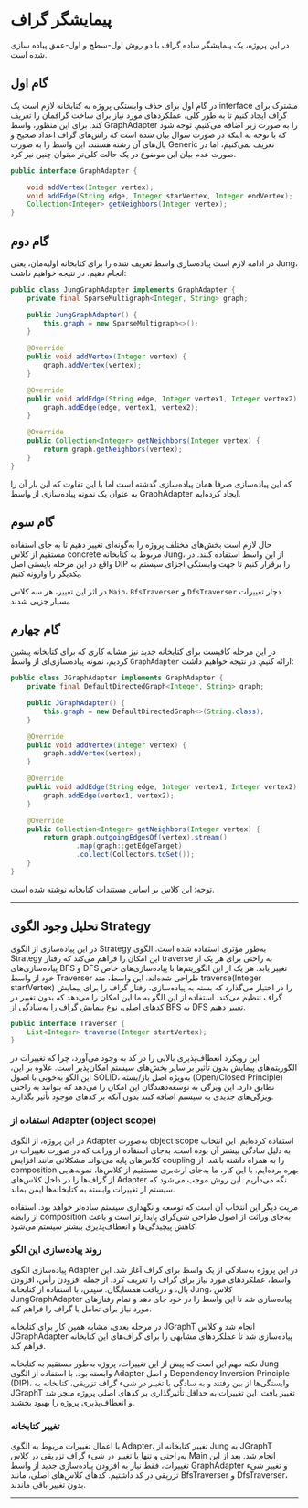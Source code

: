 # پیمایشگر گراف

در این پروژه، یک پیمایشگر ساده گراف با دو روش اول-سطح و اول-عمق پیاده سازی شده است.

## گام اول

در گام اول برای حذف وابستگی پروژه به کتابخانه لازم است یک interface مشترک برای گراف ایجاد کنیم تا به طور کلی، عملکرد‌های مورد نیاز برای ساخت گرافمان را تعریف کند.
برای این منظور، واسط GraphAdapter را به صورت زیر اضافه می‌کنیم.
توجه شود که با توجه به اینکه در صورت سوال بیان شده است که راس‌های گراف اعداد صحیح و یال‌های آن رشته هستند، این واسط را به صورت Generic تعریف نمی‌کنیم، اما در صورت عدم بیان این موضوع در یک حالت کلی‌تر میتوان چنین نیز کرد.

```java
public interface GraphAdapter {

    void addVertex(Integer vertex);
    void addEdge(String edge, Integer starVertex, Integer endVertex);
    Collection<Integer> getNeighbors(Integer vertex);
}
```

## گام دوم

در ادامه لازم است پیاده‌سازی‌ واسط تعریف شده را برای کتابخانه اولیه‌مان، یعنی Jung، انجام دهیم. در نتیجه خواهیم داشت:

```java
public class JungGraphAdapter implements GraphAdapter {
    private final SparseMultigraph<Integer, String> graph;

    public JungGraphAdapter() {
        this.graph = new SparseMultigraph<>();
    }

    @Override
    public void addVertex(Integer vertex) {
        graph.addVertex(vertex);
    }

    @Override
    public void addEdge(String edge, Integer vertex1, Integer vertex2) {
        graph.addEdge(edge, vertex1, vertex2);
    }

    @Override
    public Collection<Integer> getNeighbors(Integer vertex) {
        return graph.getNeighbors(vertex);
    }
}
```

که این پیاده‌سازی صرفا همان پیاده‌سازی گدشته است اما با این تفاوت که این بار آن را به عنوان یک نمونه پیاده‌سازی از واسط GraphAdapter ایجاد کرده‌ایم.

## گام سوم

حال لازم است بخش‌های مختلف پروژه را به‌گونه‌ای تغییر دهیم تا به جای استفاده مستقیم از کلاس concrete مربوط به کتابخانه Jung، از این واسط استفاده کنند. در واقع در این مرحله بایستی اصل DIP را برقرار کنیم تا جهت وابستگی اجزای سیستم به یکدیگر را وارونه کنیم.

در اثر این تغییر، هر سه کلاس `Main`، `BfsTraverser` و `DfsTraverser` دچار تغییرات بسیار جزیی شدند.

## گام چهارم

در این مرحله کافیست برای کتابخانه جدید نیز مشابه کاری که برای کتابخانه پیشین کردیم، نمونه پیاده‌سازی‌ای از واسط `GraphAdapter` ارائه کنیم. در نتیجه خواهیم داشت:

```java
public class JGraphAdapter implements GraphAdapter {
    private final DefaultDirectedGraph<Integer, String> graph;

    public JGraphAdapter() {
        this.graph = new DefaultDirectedGraph<>(String.class);
    }

    @Override
    public void addVertex(Integer vertex) {
        graph.addVertex(vertex);
    }

    @Override
    public void addEdge(String edge, Integer vertex1, Integer vertex2) {
        graph.addEdge(vertex1, vertex2);
    }

    @Override
    public Collection<Integer> getNeighbors(Integer vertex) {
        return graph.outgoingEdgesOf(vertex).stream()
                .map(graph::getEdgeTarget)
                .collect(Collectors.toSet());
    }
}
```

توجه: این کلاس بر اساس مستندات کتابخانه نوشته‌ شده است.

---

## تحلیل وجود الگوی Strategy

در این پیاده‌سازی از الگوی Strategy به‌طور مؤثری استفاده شده است. الگوی Strategy این امکان را فراهم می‌کند که رفتار traverse به راحتی برای هر یک از پیاده‌سازی‌های BFS و DFS تغییر یابد. هر یک از این الگوریتم‌ها با پیاده‌سازی‌های خاص خود از واسط Traverser طراحی شده‌اند. این واسط، متد traverse(Integer startVertex) را در اختیار می‌گذارد که بسته به پیاده‌سازی، رفتار گراف را برای پیمایش گراف تنظیم می‌کند. استفاده از این الگو به ما این امکان را می‌دهد که بدون تغییر در کدهای اصلی، نوع پیمایش گراف را به‌سادگی از BFS به DFS تغییر دهیم.

```java
public interface Traverser {
    List<Integer> traverse(Integer startVertex);
}
```

این رویکرد انعطاف‌پذیری بالایی را در کد به وجود می‌آورد، چرا که تغییرات در الگوریتم‌های پیمایش بدون تأثیر بر سایر بخش‌های سیستم امکان‌پذیر است. علاوه بر این، این الگو به‌خوبی با اصول SOLID، به‌ویژه اصل باز/بسته (Open/Closed Principle) تطابق دارد. این ویژگی به توسعه‌دهندگان این امکان را می‌دهد که بتوانند به راحتی ویژگی‌های جدیدی به سیستم اضافه کنند بدون آنکه بر کدهای موجود تأثیر بگذارند.

### استفاده از Adapter (object scope)

در این پروژه، از الگوی Adapter به‌صورت object scope استفاده کرده‌ایم. این انتخاب به دلیل سادگی بیشتر آن بوده است. به‌جای استفاده از وراثت که در صورت تغییرات در کلاس‌های پایه می‌تواند مشکلاتی مانند افزایش coupling را به همراه داشته باشد، از composition بهره برده‌ایم. با این کار، ما به‌جای ارث‌بری مستقیم از کلاس‌ها، نمونه‌هایی از گراف‌ها را در داخل کلاس‌های Adapter نگه می‌داریم. این روش موجب می‌شود که سیستم از تغییرات وابسته به کتابخانه‌ها ایمن بماند.

مزیت دیگر این انتخاب آن است که توسعه و نگهداری سیستم ساده‌تر خواهد بود. استفاده از رابطه composition به‌جای وراثت از اصول طراحی شی‌گرای پایدارتر است و باعث کاهش پیچیدگی‌ها و انعطاف‌پذیری بیشتر سیستم می‌شود.

### روند پیاده‌سازی این الگو

پیاده‌سازی الگوی Adapter در این پروژه به‌سادگی از یک واسط برای گراف آغاز شد. این واسط، عملکردهای مورد نیاز برای گراف را تعریف کرد، از جمله افزودن رأس، افزودن یال، و دریافت همسایگان. سپس، با استفاده از کتابخانه Jung، کلاس JungGraphAdapter پیاده‌سازی شد تا این واسط را در خود جای دهد و تمام رفتارهای مورد نیاز برای تعامل با گراف را فراهم کند.

در مرحله بعدی، مشابه همین کار برای کتابخانه JGraphT انجام شد و کلاس JGraphAdapter پیاده‌سازی شد تا عملکردهای مشابهی را برای گراف‌های این کتابخانه فراهم کند.

نکته مهم این است که پیش از این تغییرات، پروژه به‌طور مستقیم به کتابخانه Jung وابسته بود. با استفاده از الگوی Adapter و اصل Dependency Inversion Principle (DIP)، وابستگی‌ها از بین رفتند و به سادگی با تغییر در شیء گراف تزریقی، کتابخانه به JGraphT تغییر یافت. این تغییرات به حداقل تأثیرگذاری بر کدهای اصلی پروژه منجر شد و انعطاف‌پذیری پروژه را بهبود بخشید.

### تغییر کتابخانه

با اعمال تغییرات مربوط به الگوی Adapter، تغییر کتابخانه از Jung به JGraphT به‌راحتی و تنها با تغییر در شیء گراف تزریقی در کلاس Main انجام شد. بعد از این تغییرات، فقط نیاز به افزودن پیاده‌سازی جدید از واسط GraphAdapter و تغییر شیء تزریقی در کد داشتیم. کدهای کلاس‌های اصلی، مانند BfsTraverser و DfsTraverser، بدون تغییر باقی ماندند.

---
